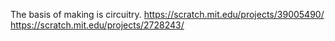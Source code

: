The basis of making is circuitry. 
https://scratch.mit.edu/projects/39005490/
https://scratch.mit.edu/projects/2728243/

